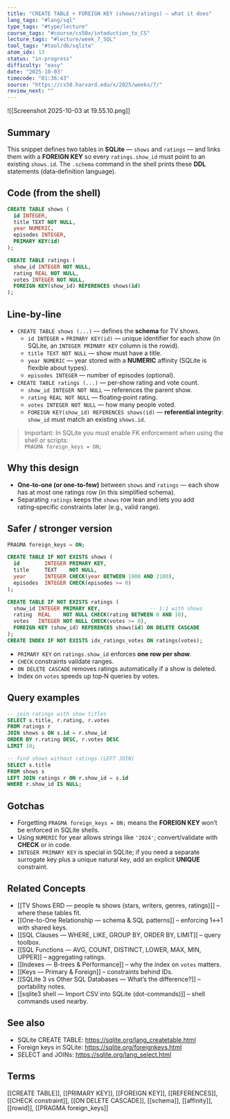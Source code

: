 ```yaml
---
title: "CREATE TABLE + FOREIGN KEY (shows/ratings) — what it does"  
lang_tags: "#lang/sql"
type_tags: "#type/lecture"
course_tags: "#course/cs50x/intoduction_to_CS"
lecture_tags: "#lecture/week_7_SQL"
tool_tags: "#tool/db/sqlite"
atom_idx: 13
status: "in-progress"
difficulty: "easy"
date: "2025-10-03"
timecode: "01:36:43"
source: "https://cs50.harvard.edu/x/2025/weeks/7/"
review_next: ""
---
```


![[Screenshot 2025-10-03 at 19.55.10.png]]

## Summary
This snippet defines two tables in **SQLite** — `shows` and `ratings` — and links them with a **FOREIGN KEY** so every `ratings.show_id` must point to an existing `shows.id`. The `.schema` command in the shell prints these **DDL** statements (data‑definition language).

## Code (from the shell)
```sql
CREATE TABLE shows (
  id INTEGER,
  title TEXT NOT NULL,
  year NUMERIC,
  episodes INTEGER,
  PRIMARY KEY(id)
);

CREATE TABLE ratings (
  show_id INTEGER NOT NULL,
  rating REAL NOT NULL,
  votes INTEGER NOT NULL,
  FOREIGN KEY(show_id) REFERENCES shows(id)
);
```

## Line‑by‑line
- `CREATE TABLE shows (...)` — defines the **schema** for TV shows.  
  - `id INTEGER` + `PRIMARY KEY(id)` — unique identifier for each show (in SQLite, an `INTEGER PRIMARY KEY` column is the rowid).  
  - `title TEXT NOT NULL` — show must have a title.  
  - `year NUMERIC` — year stored with a **NUMERIC** affinity (SQLite is flexible about types).  
  - `episodes INTEGER` — number of episodes (optional).  
- `CREATE TABLE ratings (...)` — per‑show rating and vote count.  
  - `show_id INTEGER NOT NULL` — references the parent show.  
  - `rating REAL NOT NULL` — floating‑point rating.  
  - `votes INTEGER NOT NULL` — how many people voted.  
  - `FOREIGN KEY(show_id) REFERENCES shows(id)` — **referential integrity**: `show_id` must match an existing `shows.id`.

> Important: In SQLite you must enable FK enforcement when using the shell or scripts:  
`PRAGMA foreign_keys = ON;`

## Why this design
- **One‑to‑one (or one‑to‑few)** between `shows` and `ratings` — each show has at most one ratings row (in this simplified schema).  
- Separating `ratings` keeps the `shows` row lean and lets you add rating‑specific constraints later (e.g., valid range).

## Safer / stronger version
```sql
PRAGMA foreign_keys = ON;

CREATE TABLE IF NOT EXISTS shows (
  id        INTEGER PRIMARY KEY,
  title     TEXT    NOT NULL,
  year      INTEGER CHECK(year BETWEEN 1900 AND 2100),
  episodes  INTEGER CHECK(episodes >= 0)
);

CREATE TABLE IF NOT EXISTS ratings (
  show_id INTEGER PRIMARY KEY,                -- 1:1 with shows
  rating  REAL    NOT NULL CHECK(rating BETWEEN 0 AND 10),
  votes   INTEGER NOT NULL CHECK(votes >= 0),
  FOREIGN KEY (show_id) REFERENCES shows(id) ON DELETE CASCADE
);
CREATE INDEX IF NOT EXISTS idx_ratings_votes ON ratings(votes);
```
- `PRIMARY KEY` on `ratings.show_id` enforces **one row per show**.  
- `CHECK` constraints validate ranges.  
- `ON DELETE CASCADE` removes ratings automatically if a show is deleted.  
- Index on `votes` speeds up top‑N queries by votes.

## Query examples
```sql
-- join ratings with show titles
SELECT s.title, r.rating, r.votes
FROM ratings r
JOIN shows s ON s.id = r.show_id
ORDER BY r.rating DESC, r.votes DESC
LIMIT 10;

-- find shows without ratings (LEFT JOIN)
SELECT s.title
FROM shows s
LEFT JOIN ratings r ON r.show_id = s.id
WHERE r.show_id IS NULL;
```

## Gotchas
- Forgetting `PRAGMA foreign_keys = ON;` means the **FOREIGN KEY** won’t be enforced in SQLite shells.  
- Using `NUMERIC` for year allows strings like `'2024'`; convert/validate with **CHECK** or in code.  
- `INTEGER PRIMARY KEY` is special in SQLite; if you need a separate surrogate key plus a unique natural key, add an explicit **UNIQUE** constraint.  

## Related Concepts
- [[TV Shows ERD — people ⇆ shows (stars, writers, genres, ratings)]] – where these tables fit.  
- [[One-to-One Relationship — schema & SQL patterns]] – enforcing 1↔1 with shared keys.  
- [[SQL Clauses — WHERE, LIKE, GROUP BY, ORDER BY, LIMIT]] – query toolbox.  
- [[SQL Functions — AVG, COUNT, DISTINCT, LOWER, MAX, MIN, UPPER]] – aggregating ratings.  
- [[Indexes — B-trees & Performance]] – why the index on `votes` matters.  
- [[Keys — Primary & Foreign]] – constraints behind IDs.  
- [[SQLite 3 vs Other SQL Databases — What’s the difference?]] – portability notes.  
- [[sqlite3 shell — Import CSV into SQLite (dot-commands)]] – shell commands used nearby.

## See also
- SQLite CREATE TABLE: https://sqlite.org/lang_createtable.html  
- Foreign keys in SQLite: https://sqlite.org/foreignkeys.html  
- SELECT and JOINs: https://sqlite.org/lang_select.html

## Terms
[[CREATE TABLE]], [[PRIMARY KEY]], [[FOREIGN KEY]], [[REFERENCES]], [[CHECK constraint]], [[ON DELETE CASCADE]], [[schema]], [[affinity]], [[rowid]], [[PRAGMA foreign_keys]]
